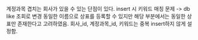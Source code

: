 계정과목 겹치는 회사가 있을 수 있는 단점이 있다.
insert 시 키워드 매칭 문제 -> db like 조회로 변경
동일한 이름으로 상표를 등록할 수 있지만 해당 부분에서는 동일한 상표만 존재한다고 고려하였음.
회사\_id, 계정과목\_id, 키워드는 중복 insert하지 않게 설정함.
